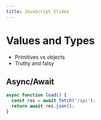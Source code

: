 ```yaml
---
title: JavaScript Slides
---
```


# Values and Types

- Primitives vs objects
- Truthy and falsy

## Async/Await

```js
async function load() {
  const res = await fetch('/api');
  return await res.json();
}
``` 